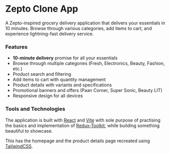 # Zepto Clone App

A Zepto-inspired grocery delivery application that delivers your essentials in 10 minutes. Browse through various categories, add items to cart, and experience lightning-fast delivery service.

### Features
- **10-minute delivery** promise for all your essentials
- Browse through multiple categories (Fresh, Electronics, Beauty, Fashion, etc.)
- Product search and filtering
- Add items to cart with quantity management
- Product details with variants and specifications
- Promotional banners and offers (Paan Corner, Super Sonic, Beauty LIT)
- Responsive design for all devices

### Tools and Technologies
The application is built with [React](https://reactjs.org/) and [Vite](https://vitejs.dev/) with sole purpose of practising the basics and implementation of [Redux-Toolkit](https://redux-toolkit.js.org/), while building something beautiful to showcase. 

This has the homepage and the product details page recreated using [TailwindCSS](https://tailwindcss.com/). 

